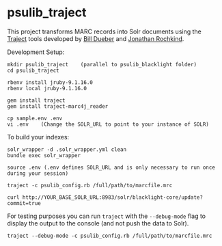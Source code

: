 # psulib_traject
This project transforms MARC records into Solr documents using the [Traject](https://github.com/traject-project/traject) tools developed by [Bill Dueber](https://github.com/billdueber/) and [Jonathan Rochkind](https://github.com/jrochkind).

Development Setup:
```
mkdir psulib_traject    (parallel to psulib_blacklight folder)
cd psulib_traject

rbenv install jruby-9.1.16.0
rbenv local jruby-9.1.16.0

gem install traject
gem install traject-marc4j_reader

cp sample.env .env
vi .env    (Change the SOLR_URL to point to your instance of SOLR)
```

To build your indexes:
```
solr_wrapper -d .solr_wrapper.yml clean
bundle exec solr_wrapper

source .env (.env defines SOLR_URL and is only necessary to run once during your session)

traject -c psulib_config.rb /full/path/to/marcfile.mrc

curl http://YOUR_BASE_SOLR_URL:8983/solr/blacklight-core/update?commit=true
```

For testing purposes you can run `traject` with the `--debug-mode` flag to
display the output to the console (and not push the data to Solr).

```
traject --debug-mode -c psulib_config.rb /full/path/to/marcfile.mrc
```
